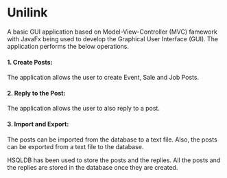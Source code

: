 # Unilink

A basic GUI application based on Model-View-Controller (MVC) famework with JavaFx being used to develop the Graphical User Interface (GUI). The application performs the below operations.

#### 1. Create Posts: 
The application allows the user to create Event, Sale and Job Posts.

#### 2. Reply to the Post: 
The application allows the user to also reply to a post.

#### 3. Import and Export:
The posts can be imported from the database to a text file. Also, the posts can be exported from a text file to the database.

HSQLDB has been used to store the posts and the replies. All the posts and the replies are stored in the database once they are created. 

